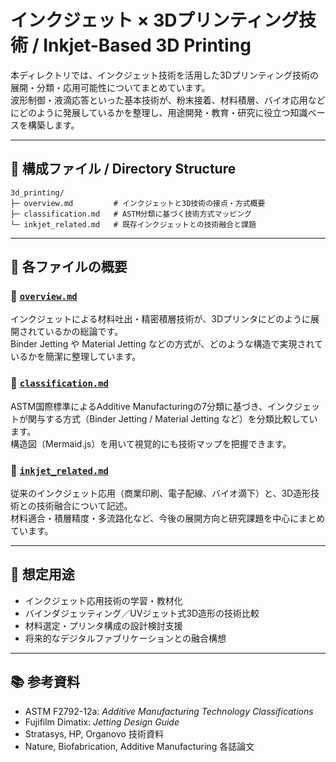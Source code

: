 # インクジェット × 3Dプリンティング技術 / Inkjet-Based 3D Printing

本ディレクトリでは、インクジェット技術を活用した3Dプリンティング技術の展開・分類・応用可能性についてまとめています。  
波形制御・液滴応答といった基本技術が、粉末接着、材料積層、バイオ応用などにどのように発展しているかを整理し、用途開発・教育・研究に役立つ知識ベースを構築します。

---

## 📂 構成ファイル / Directory Structure

```plaintext
3d_printing/
├─ overview.md         # インクジェットと3D技術の接点・方式概要
├─ classification.md   # ASTM分類に基づく技術方式マッピング
└─ inkjet_related.md   # 既存インクジェットとの技術融合と課題
```

---

## 🧭 各ファイルの概要

### 🔹 [`overview.md`](./overview.md)
インクジェットによる材料吐出・精密積層技術が、3Dプリンタにどのように展開されているかの総論です。  
Binder Jetting や Material Jetting などの方式が、どのような構造で実現されているかを簡潔に整理しています。

### 🔹 [`classification.md`](./classification.md)
ASTM国際標準によるAdditive Manufacturingの7分類に基づき、インクジェットが関与する方式（Binder Jetting / Material Jetting など）を分類比較しています。  
構造図（Mermaid.js）を用いて視覚的にも技術マップを把握できます。

### 🔹 [`inkjet_related.md`](./inkjet_related.md)
従来のインクジェット応用（商業印刷、電子配線、バイオ滴下）と、3D造形技術との技術融合について記述。  
材料適合・積層精度・多流路化など、今後の展開方向と研究課題を中心にまとめています。

---

## 🎯 想定用途

- インクジェット応用技術の学習・教材化
- バインダジェッティング／UVジェット式3D造形の技術比較
- 材料選定・プリンタ構成の設計検討支援
- 将来的なデジタルファブリケーションとの融合構想

---

## 📚 参考資料

- ASTM F2792-12a: *Additive Manufacturing Technology Classifications*  
- Fujifilm Dimatix: *Jetting Design Guide*  
- Stratasys, HP, Organovo 技術資料  
- Nature, Biofabrication, Additive Manufacturing 各誌論文
